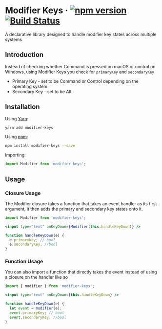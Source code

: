 # Modifier Keys &middot; [![npm version](https://img.shields.io/npm/v/modifier-keys.svg)](https://www.npmjs.com/package/modifier-keys) [![Build Status](https://travis-ci.org/applitools/modifier-keys.svg?branch=master)](https://travis-ci.org/applitools/modifier-keys)  
A declarative library designed to handle modifier key states across multiple systems

## Introduction
Instead of checking whether Command is pressed on macOS or control on Windows, using Modifier Keys you check for `primaryKey` and `secondaryKey`

- Primary Key - set to be Command or Control depending on the operating system
- Secondary Key - set to be Alt

## Installation

Using [Yarn](https://yarnpkg.com/):  
```sh
yarn add modifier-keys
```

Using [npm](https://www.npmjs.com/):
```sh
npm install modifier-keys --save
```

Importing:
```js
import Modifier from 'modifier-keys';
```

## Usage
### Closure Usage
The Modifier closure takes a function that takes an event handler as its first argument, it then adds the primary and secondary key states onto it.

```jsx
import Modifier from 'modifier-keys';

<input type="text" onKeyDown={Modifier(this.handleKeyDown)} />

function handleKeyDown(e) {
  e.primaryKey; // bool
  e.secondaryKey; //bool
}
```

### Function Usage
You can also import a function that directly takes the event instead of using a closure on the handler like so

```jsx
import { modifier } from 'modifier-keys';

<input type="text" onKeyDown={this.handleKeyDown} />

function handleKeyDown(e) {
  let event = modifier(e);
  event.primaryKey; // bool
  event.secondaryKey; //bool
}
```
